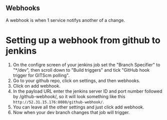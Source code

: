## Webhooks
A webhook is when 1 service notifys another of a change.

# Setting up a webhook from github to jenkins
1) On the configre screen of your jenkins job set the "Branch Specifier" to "*/dev", then scroll down to "Build triggers" and tick "GitHub hook trigger for GITScm polling".
2) Go to your github repo, click on settings, and then webhooks.
3) Click on add webhook.
4) In the payload URL enter the jenkins server ID and port number followed by /github-webhook/, so it will look something like this `http://52.31.15.176:8080/github-webhook/`.
5) You can leave all the other settings and just click add webhook.
6) Now when your dev branch changes that job will trigger.